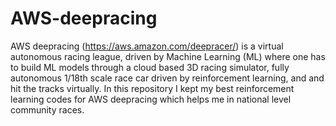 # AWS-deepracing

AWS deepracing (https://aws.amazon.com/deepracer/) is a virtual autonomous racing league, driven by Machine Learning (ML) where one has to build ML models through a cloud based 3D racing simulator, fully autonomous 1/18th scale race car driven by reinforcement learning, and and hit the tracks virtually.
In this repository I kept my best reinforcement learning codes for AWS deepracing which helps me in national level community races.

